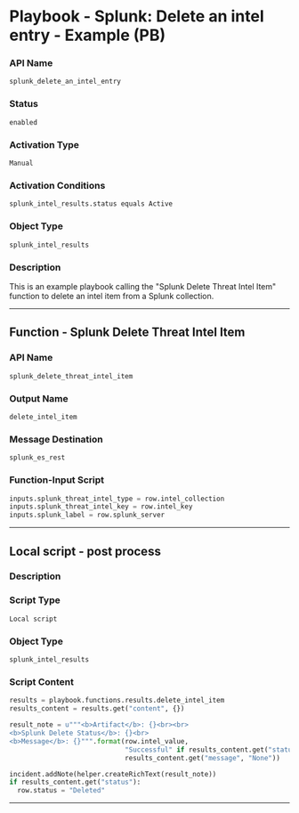 <!--
    DO NOT MANUALLY EDIT THIS FILE
    THIS FILE IS AUTOMATICALLY GENERATED WITH resilient-sdk codegen
    Generated with resilient-sdk v50.0.131
-->

# Playbook - Splunk: Delete an intel entry - Example (PB)

### API Name
`splunk_delete_an_intel_entry`

### Status
`enabled`

### Activation Type
`Manual`

### Activation Conditions
`splunk_intel_results.status equals Active`

### Object Type
`splunk_intel_results`

### Description
This is an example playbook calling the "Splunk Delete Threat Intel Item" function to delete an intel item from a Splunk collection.


---
## Function - Splunk Delete Threat Intel Item

### API Name
`splunk_delete_threat_intel_item`

### Output Name
`delete_intel_item`

### Message Destination
`splunk_es_rest`

### Function-Input Script
```python
inputs.splunk_threat_intel_type = row.intel_collection
inputs.splunk_threat_intel_key = row.intel_key
inputs.splunk_label = row.splunk_server
```

---

## Local script - post process

### Description


### Script Type
`Local script`

### Object Type
`splunk_intel_results`

### Script Content
```python
results = playbook.functions.results.delete_intel_item
results_content = results.get("content", {})

result_note = u"""<b>Artifact</b>: {}<br><br>
<b>Splunk Delete Status</b>: {}<br>
<b>Message</b>: {}""".format(row.intel_value,
                             "Successful" if results_content.get("status", False) else "Unsuccessful",
                             results_content.get("message", "None"))

incident.addNote(helper.createRichText(result_note))
if results_content.get("status"):
  row.status = "Deleted"
```

---


